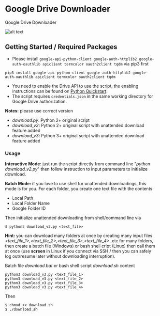 # Google Drive Downloader

Google Drive Downloader

![alt text](https://github.com/duytran1406/gdrivedownloader/blob/master/myDl.png?raw=true)


## Getting Started / Required Packages

* Please install `google-api-python-client google-auth-httplib2 google-auth-oauthlib apiclient termcolor oauth2client tqdm` via pip3 first

```
pip3 install google-api-python-client google-auth-httplib2 google-auth-oauthlib apiclient termcolor oauth2client tqdm
```

* You need to enable the Drive API to use the script, the enabling instructions can be found on [Python Quickstart](https://developers.google.com/drive/api/v3/quickstart/python).
* The script requires `credentials.json` in the same working directory for Google Drive authorization.

**Notes:** please use correct version
* *download.py*: Python 2+ original script
* *download_v2*: Python 2+ original script with unattended download feature added
* *download_v3*: Python 3+ original script with unattended download feature added

### Usage

**Interactive Mode:** just run the script directly from command line "*python download_v2.py*" then follow instruction to input parameters to initialize download.

**Batch Mode:** if you love to use shell for unattended downloadings, this mode is for you. For each folder, you create one text file with the contents
* Local Path
* Local Folder Name
* Google Folder ID

Then initialize unattended downloading from shell/command line via 
```
$ python3 download_v3.py <text_file>
```

**Hint:** you can download many folders at once by creating many input files *<text_file_1>,<text_file_2>,<text_file_3>,<text_file_4>*..etc for many folders, then create a batch file (Windows) or bash shell cript (Linux) then call them at once (use **screen** in Linux if you connect via SSH / then you can safely log out/resume later without downloading interruption). 

Batch file *download.bat* or bash shell script *download.sh* content
```
python3 download_v3.py <text_file_1>
python3 download_v3.py <text_file_2>
python3 download_v3.py <text_file_3>
python3 download_v3.py <text_file_4>
```
Then
```
$ chmod +x download.sh
$ ./download.sh
```
